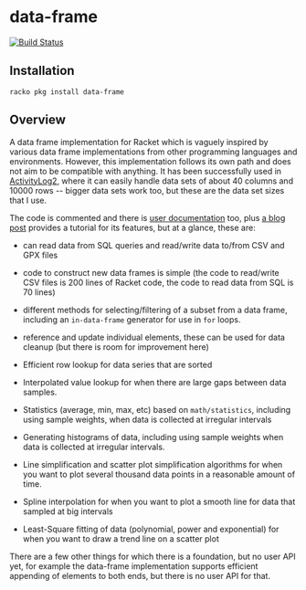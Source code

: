 # data-frame

[![Build Status](https://travis-ci.org/alex-hhh/data-frame.svg?branch=master)](https://travis-ci.org/alex-hhh/data-frame)

## Installation

    racko pkg install data-frame

## Overview

A data frame implementation for Racket which is vaguely inspired by various
data frame implementations from other programming languages and environments.
However, this implementation follows its own path and does not aim to be
compatible with anything.  It has been successfully used in
[ActivityLog2](https://github.com/alex-hhh/ActivityLog2), where it can easily
handle data sets of about 40 columns and 10000 rows -- bigger data sets work
too, but these are the data set sizes that I use.

The code is commented and there is [user documentation][ud] too, plus [a blog
post][bp] provides a tutorial for its features, but at a glance, these are:

* can read data from SQL queries and read/write data to/from CSV and GPX files

* code to construct new data frames is simple (the code to read/write CSV
  files is 200 lines of Racket code, the code to read data from SQL is 70
  lines)

* different methods for selecting/filtering of a subset from a data frame,
  including an `in-data-frame` generator for use in `for` loops.

* reference and update individual elements, these can be used for data cleanup
  (but there is room for improvement here)

* Efficient row lookup for data series that are sorted

* Interpolated value lookup for when there are large gaps between data
  samples.

* Statistics (average, min, max, etc) based on `math/statistics`, including
  using sample weights, when data is collected at irregular intervals

* Generating histograms of data, including using sample weights when data is
  collected at irregular intervals.

* Line simplification and scatter plot simplification algorithms for when you
  want to plot several thousand data points in a reasonable amount of time.

* Spline interpolation for when you want to plot a smooth line for data that
  sampled at big intervals

* Least-Square fitting of data (polynomial, power and exponential) for when
  you want to draw a trend line on a scatter plot

There are a few other things for which there is a foundation, but no user API
yet, for example the data-frame implementation supports efficient appending of
elements to both ends, but there is no user API for that.

[ud]: http://docs.racket-lang.org/data-frame/index.html
[bp]: https://alex-hhh.github.io/2018/08/racket-data-frame.html
